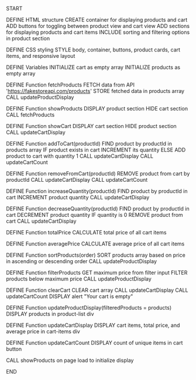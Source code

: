 START

DEFINE HTML structure
    CREATE container for displaying products and cart
    ADD buttons for toggling between product view and cart view
    ADD sections for displaying products and cart items
    INCLUDE sorting and filtering options in product section

DEFINE CSS styling
    STYLE body, container, buttons, product cards, cart items, and responsive layout

DEFINE Variables
    INITIALIZE cart as empty array
    INITIALIZE products as empty array

DEFINE Function fetchProducts
    FETCH data from API 'https://fakestoreapi.com/products'
    STORE fetched data in products array
    CALL updateProductDisplay

DEFINE Function showProducts
    DISPLAY product section
    HIDE cart section
    CALL fetchProducts

DEFINE Function showCart
    DISPLAY cart section
    HIDE product section
    CALL updateCartDisplay

DEFINE Function addToCart(productId)
    FIND product by productId in products array
    IF product exists in cart
        INCREMENT its quantity
    ELSE
        ADD product to cart with quantity 1
    CALL updateCartDisplay
    CALL updateCartCount

DEFINE Function removeFromCart(productId)
    REMOVE product from cart by productId
    CALL updateCartDisplay
    CALL updateCartCount

DEFINE Function increaseQuantity(productId)
    FIND product by productId in cart
    INCREMENT product quantity
    CALL updateCartDisplay

DEFINE Function decreaseQuantity(productId)
    FIND product by productId in cart
    DECREMENT product quantity
    IF quantity is 0
        REMOVE product from cart
    CALL updateCartDisplay

DEFINE Function totalPrice
    CALCULATE total price of all cart items

DEFINE Function averagePrice
    CALCULATE average price of all cart items

DEFINE Function sortProducts(order)
    SORT products array based on price in ascending or descending order
    CALL updateProductDisplay

DEFINE Function filterProducts
    GET maximum price from filter input
    FILTER products below maximum price
    CALL updateProductDisplay

DEFINE Function clearCart
    CLEAR cart array
    CALL updateCartDisplay
    CALL updateCartCount
    DISPLAY alert "Your cart is empty"

DEFINE Function updateProductDisplay(filteredProducts = products)
    DISPLAY products in product-list div

DEFINE Function updateCartDisplay
    DISPLAY cart items, total price, and average price in cart-items div

DEFINE Function updateCartCount
    DISPLAY count of unique items in cart button

CALL showProducts on page load to initialize display

END
